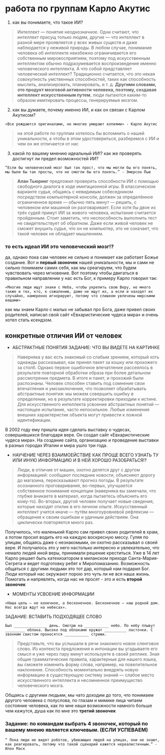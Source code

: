 # работа по группам Карло Акутис 

1. как вы понимаете, что такое ИИ?
> Интеллект — понятие неоднозначное. Одни считают, что интеллект присущ только людям, другие — что интеллект в разной мере проявляется у всех живых существ и даже наблюдается у неживой природы. В любом случае, понимание человека об интеллекте неизбежно ограничивается его собственным мировосприятием, поэтому под искусственным интеллектом обычно подразумевается воспроизведение именно человеческого интеллекта. А что собой представляет человеческий интеллект? Традиционно считается, что это некая совокупность умственных способностей, таких как способность мыслить, анализировать, планировать, и т. д. **Другими словами, это продукт мозговой активности человека, поэтому, создавая интеллект искусственным путем**, люди пытаются каким-то образом имитировать процессы, генерируемые мозгом. 

2. как вы думаете, почему именно ИИ, и как он связан с Карлом Акутисом?
```
«Все рождаются оригиналами, но многие умирают копиями» - Карло Акутис
```
> на этой работе по группам хотелось бы вспомнить о нашей уникальности, а чтобы в этом удостовериться, разберемся с ИИ и чем он же отличается от нас

3. какой по вашему мнению идеальный ИИ!? как же проверять достигнут ли предел возможностей ИИ?
```
“Если бы человеческий мозг был так прост, что мы могли бы его понять, мы были бы так просты, что не смогли бы его понять.” - Эмерсон Пью
```
> **Алан Тьюринг** предложил проверять способности ИИ с помощью свободного диалога в ходе имитационной игры. В классическом варианте судья, общаясь с невидимым собеседником посредством компьютерной консоли, должен за определённое ограниченное время — обычно пять минут — решить, с человеком или машиной он разговаривает.
> Если хотя бы двое из трёх судей примут ИИ за живого человека, испытание считается пройденным. Стоит заметить, что неспособность выполнить тест не свидетельствует об обратном. Даже если живой человек не сможет внушить судье, что он не компьютер, это не означает, что такой человек не обладает мышлением.

### то есть идеал ИИ это человеческий мозг!? 
да, однако пока сам человек не сильно и понимает как работает Божье создание. Вот и **первый звоночек** нашей уникальности, мы и сами не сильно понимаем самих себя, как мы среагируем, что будем чувствовать через мгновение. Вот поэтому чтобы двигаться в правильном направлении у нас есть Бог, к примеру Карло говорил так:
```
«Многие люди ищут знаки с Неба, чтобы укрепить свою Веру, но много также и тех, кто, к сожалению, даже не ищут их, а если и находят их случайно, намеренно игнорируют, потому что слишком увлечены мирскими вещами»
```
как мы знаем Карло с малых не забывал про Бога, даже привел своих родителей, написал свой сайт «Евхаристические чудеса мира» и очень хотел стать ксендзом.

## конкретные отличия ИИ от человек
- АБСТРАКТНЫЕ ПОНЯТИЯ
ЗАДАНИЕ: ЧТО ВЫ ВИДЕТЕ НА КАРТИНКЕ
> Наверняка у вас есть знакомый со слабым зрением, который хоть однажды рассказывал, как принял пакет за кошку или прохожего за столб. Однако первое ошибочное впечатление рассеялось в результате повторной обработки образа при более детальном рассмотрении предмета. В итоге и пакет, и прохожий были распознаны. Человек способен ставить под сомнение свои впечатления и умозаключения, что позволяет обрабатывать абстрактные понятия: мы можем совершить ошибку в определении, но в результате корректировки приходим к истине.
> Для искусственного интеллекта усвоение абстрактных понятий — настоящее испытание, часто непосильное. Любые изменения внешних характеристик объекта могут привести к ложной идентификации.

В 2002 году ему пришла идея сделать выставку о чудесах, совершившихся благодаря вере. Он создал сайт «Евхаристические чудеса мира». На создание сайта, организацию и проведение выставки в разных городах Италии и мира ушло три года. 

- НАУЧЕНИЕ ЧЕРЕЗ ВЗАИМОЕЙСТВИЕ
КАК ПРОЩЕ ВСЕГО УЗНАТЬ ТУ ИЛИ ИНУЮ ИНФОРМАЦИЮ И В НЕЙ ХОРОШО РАЗОБРАТЬСЯ!?   
> Люди, в отличие от машин, охотно делятся друг с другом информацией: сообщают последние новости, объясняют дорогу до магазина, пересказывают прогноз погоды. В результате осознанного проговаривания, во-первых, улучшается собственное понимание концепции (наверняка вы замечали, что глубже вникаете в материал, когда пытаетесь объяснить его кому-то). Во-вторых, другой человек получает новые сведения, которые находят отклик в его личном опыте. 
> Искусственный интеллект учится иначе — путём многоуровневой рефлексии — обращения к своим ошибкам и удачным действиям. Она циклически повторяется много раз.

Получилось, что маленький Карло сам привел своих родителей в храм, а потом просил водить его на каждую воскресную мессу. Гуляя по улицам, общаясь даже с незнакомыми, он охотно рассказывал о своей вере. И получалось это у него настолько интересно и увлекательно, что немало людей иной веры, принимали решение креститься. Уже в 14 лет Карло решает быть катехизатором в миланском приходе Санта-Мария-Сегрета и ведет подготовку ребят к Миропомазанию.
Возможность общаться с другими людьми это тот дар, который нам подарил Бог. Люди который нас окружают порою это чуть ли не вся наша жизнь. Помогать и напрявлять, когда нас не просят - это и есть **второй звоночек**

- МОМЕНТЫ УСВОЕНИЕ ИНФОРМАЦИИ
```
«Наша цель — не конечное, а бесконечное. Бесконечное — наш родной дом. Нас всегда ждут на небесах».
```
ЗАДАНИЕ: ВСТАВИТЬ ПОДХОДЯЩЕЕ СЛОВО
```
Был _______________ день. Смотрю на ___________ небо. По небу плывут _________ облака. Высоко под облаками кружат __________ ласточки. С звонким свистом проносятся ___________ стрижи.
```
> Представьте, что вы услышали в речи знакомого новое сленговое слово. Из контекста предложения и интонации вы угадываете его смысл и уже через пару минут используете в своей реплике. Зная общие грамматические правила, характерные для нашего языка, вы сможете изменить форму слова, например, на повелительное наклонение. Способность моментально внедрять новую информацию в существующую систему знаний — слабое место искусственного интеллекта и несомненное преимущество человеческого мозга.

Общаясь с другими людьми, мы чато доходим до того, что понимаем другого человека с полуслова, по глазам и мимике лица читаем состояние человека, как по мне наши возможности намного больше чем кажутся, душа как по мне это **третий звоночек**

### Задание: по командам выбрать 4 звоночек, который по вашему мнеию является ключевым. (ЕСЛИ УСПЕВАЕМ)

```
“ Пока люди не видят роботов, убивающих людей на улицах, они не знают, как реагировать, потому что такой сценарий кажется нереалистичным.” - Илон Маск
```
